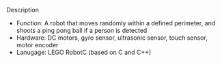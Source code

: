 Description
  - Function: A robot that moves randomly within a defined perimeter, and shoots a ping pong ball if a person is detected
  - Hardware: DC motors, gyro sensor, ultrasonic sensor, touch sensor, motor encoder
  - Lanugage: LEGO RobotC (based on C and C++)
